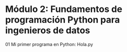 # Módulo 2: Fundamentos de programación Python para ingenieros de datos
01  Mi primer programa en Python:  Hola.py
